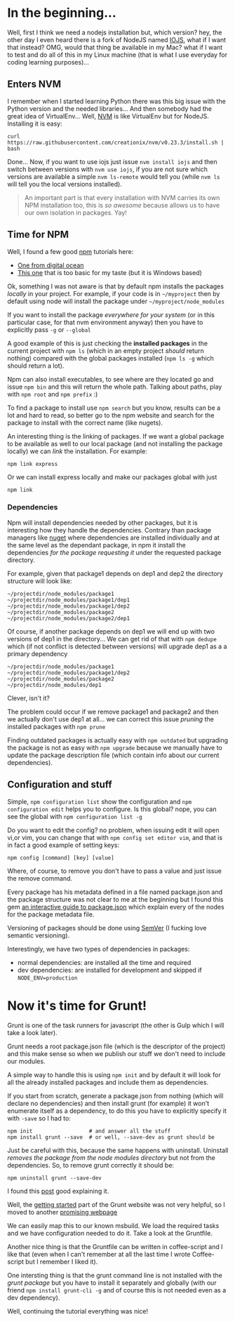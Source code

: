 # In the beginning...

Well, first I think we need a nodejs installation but, which version? hey, the other day I even heard there is a fork of NodeJS named [IOJS](http://iosjs.org), what if I want that instead? OMG, would that thing be available in my Mac? what if I want to test and do all of this in my Linux machine (that is what I use everyday for coding learning purposes)...

## Enters NVM

I remember when I started learning Python there was this big issue with the Python version and the needed libraries... And then somebody had the great idea of VirtualEnv... Well, [NVM](https://github.com/creationix/nvm) is like VirtualEnv but for NodeJS. Installing it is easy:

    curl https://raw.githubusercontent.com/creationix/nvm/v0.23.3/install.sh | bash

Done... Now, if you want to use iojs just issue `nvm install iojs` and then switch between versions with `nvm use iojs`, if you are not sure which versions are available a simple `nvm ls-remote` would tell you (while `nvm ls` will tell you the local versions installed).

> An important part is that every installation with NVM carries its own NPM installation too, this is _so awesome_ because allows us to have our own isolation in packages. Yay!

## Time for NPM

Well, I found a few good [npm](https://www.npmjs.com/) tutorials here:
 * [One from digital ocean](https://www.digitalocean.com/community/tutorials/how-to-use-npm-to-manage-node-js-packages-on-a-linux-server)
 * [This one](http://learnwebtutorials.com/first-basic-tutorial-on-using-node-package-manager-npm) that is too basic for my taste (but it is Windows based)

Ok, something I was not aware is that by default npm installs the packages _locally_ in your project. For example, if your code is in `~/myproject` then by default using node will install the package under `~/myproject/node_modules`

If you want to install the package _everywhere for your system_ (or in this particular case, for that nvm environment anyway) then you have to explicitly pass `-g` or `--global`

A good example of this is just checking the **installed packages** in the current project with `npm ls` (which in an empty project _should_ return nothing) compared with the global packages installed (`npm ls -g` which should return a lot).

Npm can also install executables, to see where are they located go and issue `npm bin` and this will return the whole path. Talking about paths, play with `npm root` and `npm prefix` :)

To find a package to install use `npm search` but you know, results can be a lot and hard to read, so better go to the npm website and search for the package to install with the correct name (like nugets).

An interesting thing is the linking of packages. If we want a global package to be available as well to our local package (and not installing the package locally) we can _link_ the installation. For example:

    npm link express

Or we can install express locally and make our packages global with just

    npm link

### Dependencies

Npm will install dependencies needed by other packages, but it is interesting how they handle the dependencies. Contrary than package managers like [nuget](http://nuget.org) where dependencies are installed individually and at the same level as the dependant package, in npm it install the dependencies _for the package requesting it_ under the requested package directory.

For example, given that package1 depends on dep1 and dep2 the directory structure will look like:

    ~/projectdir/node_modules/package1
    ~/projectdir/node_modules/package1/dep1
    ~/projectdir/node_modules/package1/dep2
    ~/projectdir/node_modules/package2
    ~/projectdir/node_modules/package2/dep1

Of course, if another package depends on dep1 we will end up with two versions of dep1 in the directory... We can get rid of that with `npm dedupe` which (if not conflict is detected between versions) will upgrade dep1 as a a primary dependency

    ~/projectdir/node_modules/package1
    ~/projectdir/node_modules/package1/dep2
    ~/projectdir/node_modules/package2
    ~/projectdir/node_modules/dep1

Clever, isn't it?

The problem could occur if we remove package1 and package2 and then we actually don't use dep1 at all... we can correct this issue _pruning_ the installed packages with `npm prune`

Finding outdated packages is actually easy with `npm outdated` but upgrading the package is not as easy with `npm upgrade` because we manually have to update the package description file (which contain info about our current dependencies).

## Configuration and stuff

Simple, `npm configuration list` show the configuration and `npm configuration edit` helps you to configure. Is this global? nope, you can see the global with `npm configuration list -g`

Do you want to edit the config? no problem, when issuing edit it will open vi,or vim, you can change that with `npm config set editor vim`, and that is in fact a good example of setting keys:

    npm config [command] [key] [value]

Where, of course, to remove you don't have to pass a value and just issue the remove command.

Every package has his metadata defined in a file named package.json and the package structure was not clear to me at the beginning but I found this gem [an interactive guide to package.json](http://browsenpm.org/package.json) which explain every of the nodes for the package metadata file.

Versioning of packages should be done using [SemVer](http://semver.org) (I fucking love semantic versioning).

Interestingly, we have two types of dependencies in packages:

 * normal dependencies: are installed all the time and required
 * dev dependencies: are installed for development and skipped if `NODE_ENV=production`

# Now it's time for Grunt!

Grunt is one of the task runners for javascript (the other is Gulp which I will take a look later).

Grunt needs a root package.json file (which is the descriptor of the project) and this make sense so when we publish our stuff we don't need to include our modules.

A simple way to handle this is using `npm init` and by default it will look for all the already installed packages and include them as dependencies.

If you start from scratch, generate a package.json from nothing (which will declare no dependencies) and then install grunt (for example) it won't enumerate itself as a dependency, to do this you have to explicitly specify it with `-save` so I had to:

    npm init                  # and answer all the stuff
    npm install grunt --save  # or well, --save-dev as grunt should be

Just be careful with this, because the same happens with uninstall. Uninstall _removes the package from the node modules directory_ but not from the dependencies. So, to remove grunt correctly it should be:

    npm uninstall grunt --save-dev

I found this [post](http://www.wolfe.id.au/2014/02/01/getting-a-new-node-project-started-with-npm/) good explaining it.

Well, the [getting started](http://gruntjs.com/getting-started) part of the Grunt website was not very helpful, so I moved to another [promising webpage](http://24ways.org/2013/grunt-is-not-weird-and-hard/)

We can easily map this to our known msbuild. We load the required tasks and we have configuration needed to do it. Take a look at the Gruntfile.

Another nice thing is that the Gruntfile can be written in coffee-script and I like that (even when I can't remember at all the last time I wrote Coffee-script but I remember I liked it).

One intersting thing is that the grunt command line is not installed with the _grunt package_ but you have to install it separately and globally (with our friend `npm install grunt-cli -g` and of course this is not needed even as a dev dependency).

Well, continuing the tutorial everything was nice!


